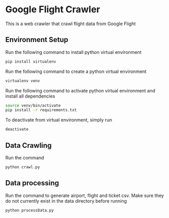 # Google Flight Crawler
This is a web crawler that crawl flight data from Google Flight

## Environment Setup
Run the following command to install python virtual environment
```sh
pip install virtualenv
```

Run the following command to create a python virtual environment
```sh
virtualenv venv
```

Run the following command to activate python virtual environment and install all dependencies
```sh
source venv/bin/activate
pip install -r requirements.txt
```

To deactivate from virtual environment, simply run
```sh
deactivate
```

## Data Crawling
Run the command
```sh
python crawl.py
```
## Data processing
Run the command to generate airport, flight and ticket csv. Make sure they do not currently exist in the data directory before running
```sh
python processData.py
```